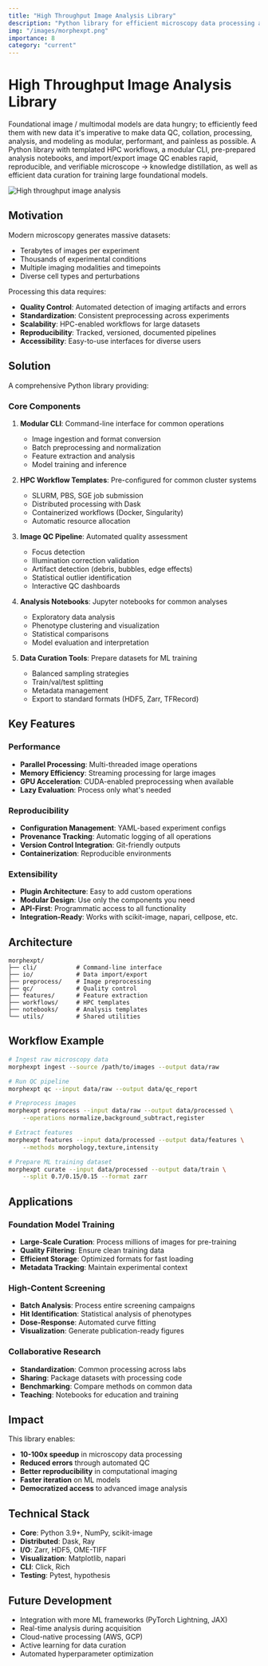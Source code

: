 ```yaml
---
title: "High Throughput Image Analysis Library"
description: "Python library for efficient microscopy data processing and analysis"
img: "/images/morphexpt.png"
importance: 8
category: "current"
---
```


# High Throughput Image Analysis Library

Foundational image / multimodal models are data hungry; to efficiently feed them with new data it's imperative to make data QC, collation, processing, analysis, and modeling as modular, performant, and painless as possible. A Python library with templated HPC workflows, a modular CLI, pre-prepared analysis notebooks, and import/export image QC enables rapid, reproducible, and verifiable microscope → knowledge distillation, as well as efficient data curation for training large foundational models.

![High throughput image analysis](/images/morphexpt.png)

## Motivation

Modern microscopy generates massive datasets:

- Terabytes of images per experiment
- Thousands of experimental conditions
- Multiple imaging modalities and timepoints
- Diverse cell types and perturbations

Processing this data requires:

- **Quality Control**: Automated detection of imaging artifacts and errors
- **Standardization**: Consistent preprocessing across experiments
- **Scalability**: HPC-enabled workflows for large datasets
- **Reproducibility**: Tracked, versioned, documented pipelines
- **Accessibility**: Easy-to-use interfaces for diverse users

## Solution

A comprehensive Python library providing:

### Core Components

1. **Modular CLI**: Command-line interface for common operations
   - Image ingestion and format conversion
   - Batch preprocessing and normalization
   - Feature extraction and analysis
   - Model training and inference

2. **HPC Workflow Templates**: Pre-configured for common cluster systems
   - SLURM, PBS, SGE job submission
   - Distributed processing with Dask
   - Containerized workflows (Docker, Singularity)
   - Automatic resource allocation

3. **Image QC Pipeline**: Automated quality assessment
   - Focus detection
   - Illumination correction validation
   - Artifact detection (debris, bubbles, edge effects)
   - Statistical outlier identification
   - Interactive QC dashboards

4. **Analysis Notebooks**: Jupyter notebooks for common analyses
   - Exploratory data analysis
   - Phenotype clustering and visualization
   - Statistical comparisons
   - Model evaluation and interpretation

5. **Data Curation Tools**: Prepare datasets for ML training
   - Balanced sampling strategies
   - Train/val/test splitting
   - Metadata management
   - Export to standard formats (HDF5, Zarr, TFRecord)

## Key Features

### Performance

- **Parallel Processing**: Multi-threaded image operations
- **Memory Efficiency**: Streaming processing for large images
- **GPU Acceleration**: CUDA-enabled preprocessing when available
- **Lazy Evaluation**: Process only what's needed

### Reproducibility

- **Configuration Management**: YAML-based experiment configs
- **Provenance Tracking**: Automatic logging of all operations
- **Version Control Integration**: Git-friendly outputs
- **Containerization**: Reproducible environments

### Extensibility

- **Plugin Architecture**: Easy to add custom operations
- **Modular Design**: Use only the components you need
- **API-First**: Programmatic access to all functionality
- **Integration-Ready**: Works with scikit-image, napari, cellpose, etc.

## Architecture

```
morphexpt/
├── cli/           # Command-line interface
├── io/            # Data import/export
├── preprocess/    # Image preprocessing
├── qc/            # Quality control
├── features/      # Feature extraction
├── workflows/     # HPC templates
├── notebooks/     # Analysis templates
└── utils/         # Shared utilities
```

## Workflow Example

```bash
# Ingest raw microscopy data
morphexpt ingest --source /path/to/images --output data/raw

# Run QC pipeline
morphexpt qc --input data/raw --output data/qc_report

# Preprocess images
morphexpt preprocess --input data/raw --output data/processed \
    --operations normalize,background_subtract,register

# Extract features
morphexpt features --input data/processed --output data/features \
    --methods morphology,texture,intensity

# Prepare ML training dataset
morphexpt curate --input data/processed --output data/train \
    --split 0.7/0.15/0.15 --format zarr
```

## Applications

### Foundation Model Training

- **Large-Scale Curation**: Process millions of images for pre-training
- **Quality Filtering**: Ensure clean training data
- **Efficient Storage**: Optimized formats for fast loading
- **Metadata Tracking**: Maintain experimental context

### High-Content Screening

- **Batch Analysis**: Process entire screening campaigns
- **Hit Identification**: Statistical analysis of phenotypes
- **Dose-Response**: Automated curve fitting
- **Visualization**: Generate publication-ready figures

### Collaborative Research

- **Standardization**: Common processing across labs
- **Sharing**: Package datasets with processing code
- **Benchmarking**: Compare methods on common data
- **Teaching**: Notebooks for education and training

## Impact

This library enables:

- **10-100x speedup** in microscopy data processing
- **Reduced errors** through automated QC
- **Better reproducibility** in computational imaging
- **Faster iteration** on ML models
- **Democratized access** to advanced image analysis

## Technical Stack

- **Core**: Python 3.9+, NumPy, scikit-image
- **Distributed**: Dask, Ray
- **I/O**: Zarr, HDF5, OME-TIFF
- **Visualization**: Matplotlib, napari
- **CLI**: Click, Rich
- **Testing**: Pytest, hypothesis

## Future Development

- Integration with more ML frameworks (PyTorch Lightning, JAX)
- Real-time analysis during acquisition
- Cloud-native processing (AWS, GCP)
- Active learning for data curation
- Automated hyperparameter optimization
